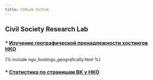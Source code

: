 ```yaml
---
title: CSRLab Github
---
```


## Civil Society Research Lab

### * [Изучение географической пренадлежности хостингов НКО](./hostings.md)

{% include ngo_hostings_geografically.html %}

### * [Статистика по страницам ВК у НКО](./vk_analysis.md) 
